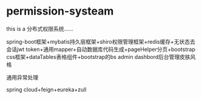# permission-systeam
this is a 分布式权限系统……


spring-boot框架+mybatis持久层框架+shiro权限管理框架+redis缓存+无状态去会话jwt token+通用mapper+自动数据库代码生成+pageHelper分页+bootstrap css框架+dataTables表格组件+bootstrap的bs admin dashbord后台管理皮肤风格

通用异常处理

spring cloud+feign+eureka+zull